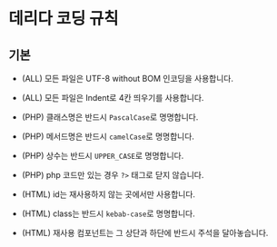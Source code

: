 # 데리다 코딩 규칙

## 기본

- (ALL) 모든 파일은 UTF-8 without BOM 인코딩을 사용합니다.

- (ALL) 모든 파일은 Indent로 4칸 띄우기를 사용합니다.

- (PHP) 클래스명은 반드시 `PascalCase`로 명명합니다.

- (PHP) 메서드명은 반드시 `camelCase`로 명명합니다.

- (PHP) 상수는 반드시 `UPPER_CASE`로 명명합니다.

- (PHP) php 코드만 있는 경우 `?>` 태그로 닫지 않습니다.

- (HTML) id는 재사용하지 않는 곳에서만 사용합니다.

- (HTML) class는 반드시 `kebab-case`로 명명합니다.

- (HTML) 재사용 컴포넌트는 그 상단과 하단에 반드시 주석을 달아놓습니다.
